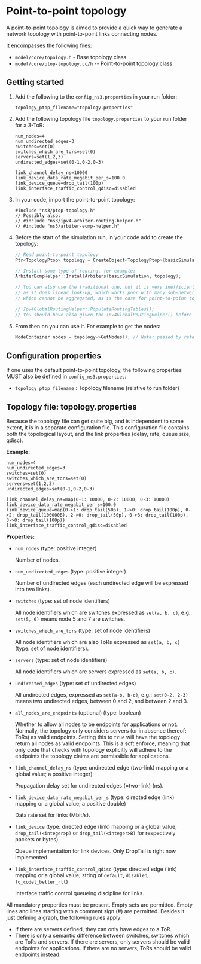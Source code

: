 # Point-to-point topology

A point-to-point topology is aimed to provide a quick way to generate a network topology with point-to-point links connecting nodes.

It encompasses the following files:

* `model/core/topology.h` - Base topology class
* `model/core/ptop-topology.cc/h` -- Point-to-point topology class


## Getting started

1. Add the following to the `config_ns3.properties` in your run folder:

   ```
   topology_ptop_filename="topology.properties"
   ```

2. Add the following topology file `topology.properties` to your run folder for a 3-ToR:

   ```
   num_nodes=4
   num_undirected_edges=3
   switches=set(0)
   switches_which_are_tors=set(0)
   servers=set(1,2,3)
   undirected_edges=set(0-1,0-2,0-3)
   
   link_channel_delay_ns=10000
   link_device_data_rate_megabit_per_s=100.0
   link_device_queue=drop_tail(100p)
   link_interface_traffic_control_qdisc=disabled
   ```

3. In your code, import the point-to-point topology:

   ```
   #include "ns3/ptop-topology.h"
   // Possibly also: 
   // #include "ns3/ipv4-arbiter-routing-helper.h"
   // #include "ns3/arbiter-ecmp-helper.h"
   ```

4. Before the start of the simulation run, in your code add to create the topology:

    ```c++
    // Read point-to-point topology
    Ptr<TopologyPtop> topology = CreateObject<TopologyPtop>(basicSimulation, Ipv4ArbiterRoutingHelper());
   
   // Install some type of routing, for example:
    ArbiterEcmpHelper::InstallArbiters(basicSimulation, topology);
   
   // You can also use the traditional one, but it is very inefficient,
   // as it does linear look-up, which works poor with many sub-networks
   // which cannot be aggregated, as is the case for point-to-point topology. 
   
   // Ipv4GlobalRoutingHelper::PopulateRoutingTables();
   // You should have also given the Ipv4GlobalRoutingHelper() before.
    ```
   
5. From then on you can use it. For example to get the nodes:

    ```c++
    NodeContainer nodes = topology->GetNodes(); // Note: passed by reference
    ```


## Configuration properties

If one uses the default point-to-point topology, the following properties MUST also be defined in `config_ns3.properties`:
* `topology_ptop_filename` : Topology filename (relative to run folder)

## Topology file: topology.properties

Because the topology file can get quite big, and is independent to some extent, it is in a separate configuration file. This configuration file contains both the topological layout, and the link properties (delay, rate, queue size, qdisc).

**Example:**

```
num_nodes=4
num_undirected_edges=3
switches=set(0)
switches_which_are_tors=set(0)
servers=set(1,2,3)
undirected_edges=set(0-1,0-2,0-3)

link_channel_delay_ns=map(0-1: 10000, 0-2: 10000, 0-3: 10000)
link_device_data_rate_megabit_per_s=100.0
link_device_queue=map(0->1: drop_tail(50p), 1->0: drop_tail(100p), 0->2: drop_tail(100000B), 2->0: drop_tail(50p), 0->3: drop_tail(100p), 3->0: drop_tail(100p))
link_interface_traffic_control_qdisc=disabled
```

**Properties:**

* `num_nodes` (type: positive integer)

  Number of nodes.
  
* `num_undirected_edges` (type: positive integer)

  Number of undirected edges (each undirected edge will be expressed into two links).

* `switches` (type: set of node identifiers)

  All node identifiers which are switches expressed as `set(a, b, c)`, e.g.: `set(5, 6)` means node 5 and 7 are switches.
  
* `switches_which_are_tors` (type: set of node identifiers)

  All node identifiers which are also ToRs expressed as `set(a, b, c)` (type: set of node identifiers).
  
* `servers` (type: set of node identifiers)

  All node identifiers which are servers expressed as `set(a, b, c)`.
  
* `undirected_edges` (type: set of undirected edges)

  All undirected edges, expressed as `set(a-b, b-c)`, e.g.: `set(0-2, 2-3)` means two undirected edges, between 0 and 2, and between 2 and 3.
  
* `all_nodes_are_endpoints` (optional) (type: boolean)

  Whether to allow all nodes to be endpoints for applications or not. Normally, the topology only considers servers (or in absence thereof: ToRs) as valid endpoints. Setting this to `true` will have the topology return all nodes as valid endpoints. This is a soft enforce, meaning that only code that checks with topology explicitly will adhere to the endpoints the topology claims are permissible for applications.

* `link_channel_delay_ns` (type: undirected edge (two-link) mapping or a global value; a positive integer)

  Propagation delay set for undirected edges (=two-link) (ns).

* `link_device_data_rate_megabit_per_s` (type: directed edge (link) mapping or a global value; a positive double)

  Data rate set for links (Mbit/s). 
 
* `link_device` (type: directed edge (link) mapping or a global value; `drop_tail(<integer>p)` or `drop_tail(<integer>B)`  for respectively packets or bytes)

  Queue implementation for link devices. Only DropTail is right now implemented.
  
* `link_interface_traffic_control_qdisc` (type: directed edge (link) mapping or a global value; string of `default`,  `disabled`, `fq_codel_better_rtt`)

   Interface traffic control queueing discipline for links.

All mandatory properties must be present. Empty sets are permitted. Empty lines and lines starting with a comment sign (#) are permitted. Besides it just defining a graph, the following rules apply:

* If there are servers defined, they can only have edges to a ToR.
* There is only a semantic difference between switches, switches which are ToRs and servers. If there are servers, only servers should be valid endpoints for applications. If there are no servers, ToRs should be valid endpoints instead.

